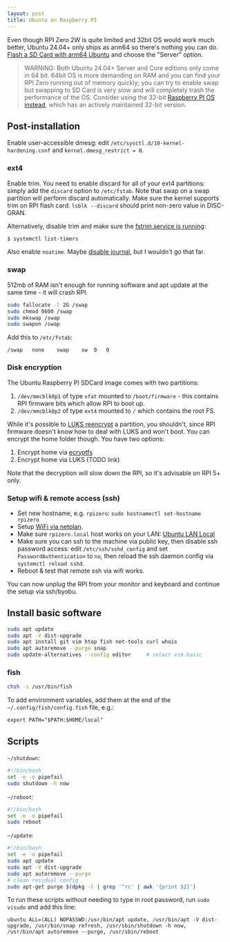 ```yaml
---
layout: post
title: Ubuntu on Raspberry PI
---
```


Even though RPI Zero 2W is quite limited and 32bit OS would work much better, Ubuntu 24.04+ only ships as arm64
so there's nothing you can do. [Flash a SD Card with arm64 Ubuntu](https://ubuntu.com/download/raspberry-pi) and choose the "Server" option.

> WARNING: Both Ubuntu 24.04+ Server and Core editions only come in 64 bit. 64bit OS
> is more demanding on RAM and you can find your RPI Zero running
> out of memory quickly; you can try to enable swap but swapping to SD Card is very slow
> and will completely trash the performance of the OS. Consider using the 32-bit
> [Raspberry PI OS instead](../raspberry-pi-os/), which has an actively maintained 32-bit version.

## Post-installation

Enable user-accessible dmesg: edit `/etc/sysctl.d/10-kernel-hardening.conf` and `kernel.dmesg_restrict = 0`.

### ext4

Enable trim. You need to enable discard for all of your ext4 partitions: simply add the `discard` option to
`/etc/fstab`. Note that swap on a swap partition will perform discard automatically. Make sure the kernel supports trim on RPI flash card:
`lsblk --discard` should print non-zero value in DISC-GRAN.

Alternatively, disable trim and make sure the [fstrim.service is running](https://askubuntu.com/a/1242804/22996):
```bash
$ systemctl list-timers
```

Also enable `noatime`. Maybe [disable journal](https://raspberrypi.stackexchange.com/questions/169/how-can-i-extend-the-life-of-my-sd-card),
but I wouldn't go that far.

### swap

512mb of RAM isn't enough for running software and apt update at the same time - it will crash
RPI.

```bash
sudo fallocate -l 2G /swap
sudo chmod 0600 /swap
sudo mkswap /swap
sudo swapon /swap
```

Add this to `/etc/fstab`:
```
/swap	none	swap	sw	0	0
```

### Disk encryption

The Ubuntu Raspberry PI SDCard image comes with two partitions:

1. `/dev/mmcblk0p1` of type `vfat` mounted to `/boot/firmware` - this contains RPI firmware bits which allow RPI to boot up.
2. `/dev/mmcblk0p2` of type `ext4` mounted to `/` which contains the root FS.

While it's possible to [LUKS reencrypt](https://unix.stackexchange.com/a/584275/256417) a partition, you shouldn't,
since RPI firmware doesn't know how to deal with LUKS and won't boot. You can encrypt the home folder though. You have two options:

1. Encrypt home via [ecryptfs](https://ubuntuhandbook.org/index.php/2024/05/encrypt-home-ubuntu-24-04/)
2. Encrypt home via LUKS (TODO link)

Note that the decryption will slow down the RPI, so it's advisable on RPI 5+ only.

### Setup wifi & remote access (ssh)

* Set new hostname, e.g. `rpizero`: `sudo hostnamectl set-hostname rpizero`
* Setup [WiFi via netplan](../ubuntu-netplan-no-networkmanager/).
* Make sure `rpizero.local` host works on your LAN: [Ubuntu LAN Local](../ubuntu-lan-local/)
* Make sure you can ssh to the machine via public key, then disable ssh password access: edit `/etc/ssh/sshd_config` and set `PasswordAuthentication` to `no`, then reload the ssh daemon config via `systemctl reload sshd`.
* Reboot & test that remote ssh via wifi works.

You can now unplug the RPI from your monitor and keyboard and continue the setup via ssh/byobu.

## Install basic software

```bash
sudo apt update
sudo apt -V dist-upgrade
sudo apt install git vim htop fish net-tools curl whois
sudo apt autoremove --purge snap
sudo update-alternatives --config editor     # select vim.basic
```

### fish

```bash
chsh -s /usr/bin/fish
```

To add environment variables, add them at the end of the `~/.config/fish/config.fish` file, e.g.:
```
export PATH="$PATH:$HOME/local"
```

## Scripts

`~/shutdown`:

```bash
#!/bin/bash
set -e -o pipefail
sudo shutdown -h now
```

`~/reboot`:

```bash
#!/bin/bash
set -e -o pipefail
sudo reboot
```

`~/update`:
```bash
#!/bin/bash
set -e -o pipefail
sudo apt update
sudo apt -V dist-upgrade
sudo apt autoremove --purge
# clean residual config
sudo apt-get purge $(dpkg -l | grep '^rc' | awk '{print $2}')
```

To run these scripts without needing to type in root password, run `sudo visudo` and add this line:
```sudoers
ubuntu ALL=(ALL) NOPASSWD:/usr/bin/apt update, /usr/bin/apt -V dist-upgrade, /usr/bin/snap refresh, /usr/sbin/shutdown -h now, /usr/bin/apt autoremove --purge, /usr/sbin/reboot
```
